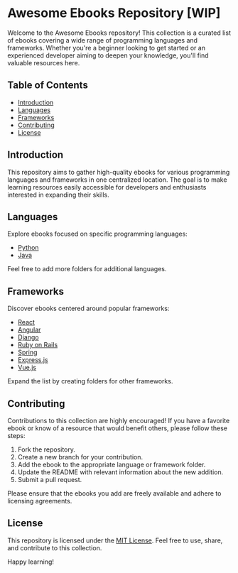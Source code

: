 # Awesome Ebooks Repository [WIP]

Welcome to the Awesome Ebooks repository! This collection is a curated list of ebooks covering a wide range of programming languages and frameworks. Whether you're a beginner looking to get started or an experienced developer aiming to deepen your knowledge, you'll find valuable resources here.

## Table of Contents

- [Introduction](#introduction)
- [Languages](#languages)
- [Frameworks](#frameworks)
- [Contributing](#contributing)
- [License](#license)

## Introduction

This repository aims to gather high-quality ebooks for various programming languages and frameworks in one centralized location. The goal is to make learning resources easily accessible for developers and enthusiasts interested in expanding their skills.

## Languages

Explore ebooks focused on specific programming languages:

- [Python](Python)
- [Java](java)

Feel free to add more folders for additional languages.

## Frameworks

Discover ebooks centered around popular frameworks:

- [React](frameworks/react)
- [Angular](frameworks/angular)
- [Django](frameworks/django)
- [Ruby on Rails](frameworks/rails)
- [Spring](frameworks/spring)
- [Express.js](frameworks/express)
- [Vue.js](frameworks/vue)

Expand the list by creating folders for other frameworks.

## Contributing

Contributions to this collection are highly encouraged! If you have a favorite ebook or know of a resource that would benefit others, please follow these steps:

1. Fork the repository.
2. Create a new branch for your contribution.
3. Add the ebook to the appropriate language or framework folder.
4. Update the README with relevant information about the new addition.
5. Submit a pull request.

Please ensure that the ebooks you add are freely available and adhere to licensing agreements.

## License

This repository is licensed under the [MIT License](LICENSE). Feel free to use, share, and contribute to this collection.

Happy learning!


